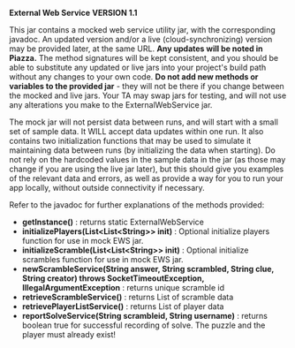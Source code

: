 **External Web Service**
**VERSION 1.1**

This jar contains a mocked web service utility jar, with the corresponding javadoc.  An updated version and/or a live (cloud-synchronizing) version may be provided later, at the same URL.  **Any updates will be noted in Piazza.**  The method signatures will be kept consistent, and you should be able to substitute any updated or live jars into your project's build path without any changes to your own code.  **Do not add new methods or variables to the provided jar** - they will not be there if you change between the mocked and live jars.  Your TA may swap jars for testing, and will not use any alterations you make to the ExternalWebService jar.

The mock jar will not persist data between runs, and will start with a small set of sample data.  It WILL accept data updates within one run.  It also contains two initialization functions that may be used to simulate it maintaining data between runs (by initializing the data when starting).   Do not rely on the hardcoded values in the sample data in the jar (as those may change if you are using the live jar later), but this should give you examples of the relevant data and errors, as well as provide a way for you to run your app locally, without outside connectivity if necessary.


Refer to the javadoc for further explanations of the methods provided:


 - **getInstance()** : returns static ExternalWebService
 - **initializePlayers(List&lt;List&lt;String>> init)** : Optional initialize players function for use in mock EWS jar.
 - **initializeScramble(List&lt;List&lt;String>> init)** : Optional initialize scrambles function for use in mock EWS jar.
 - **newScrambleService(String answer, String scrambled, String clue, String creator) throws SocketTimeoutException, IllegalArgumentException** : returns unique scramble id
 - **retrieveScrambleService()** : returns List of scramble data
 - **retrievePlayerListService()** : returns List of player data
 - **reportSolveService(String scrambleid, String username)** :  returns boolean true for successful recording of solve.  The puzzle and the player must already exist!
